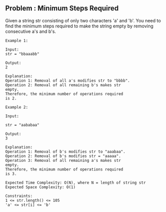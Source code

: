 ## Problem : Minimum Steps Required

Given a string str consisting of only two characters 'a' and 'b'. You need to find the minimum steps required to make the string empty by removing consecutive
a's and b's.

```
Example 1:

Input:
str = "bbaaabb"

Output:
2

Explanation:
Operation 1: Removal of all a's modifies str to "bbbb".
Operation 2: Removal of all remaining b's makes str
empty.
Therefore, the minimum number of operations required
is 2.

```

```
Example 2:

Input:

str = "aababaa"

Output:
3

Explanation:
Operation 1: Removal of b's modifies str to "aaabaa".
Operation 2: Removal of b's modifies str = "aaaaa".
Operation 3: Removal of all remaining a's makes str 
empty.
Therefore, the minimum number of operations required 
is 3.

```
```
Expected Time Complexity: O(N), where N = length of string str
Expected Space Complexity: O(1)

```
```
Constraints:
1 <= str.length() <= 105
'a' <= str[i] <= 'b' 

```